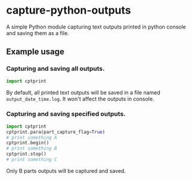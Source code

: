 # capture-python-outputs

A simple Python module capturing text outputs printed in python console and saving them as a file.

## Example usage

### Capturing and saving all outputs.

   ```python
   import cptprint
   ```

   By default, all printed text outputs will be saved in a file named `output_date_time.log`. It won't affect the outputs in console.

### Capturing and saving specified outputs.

```python
import cptprint
cptprint.para(part_capture_flag=True)
# print something A
cptprint.begin()
# print something B
cptprint.stop()
# print something C
```

Only B parts outputs will be captured and saved.  
